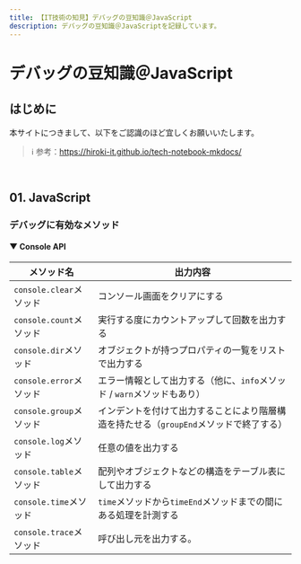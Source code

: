 ```yaml
---
title: 【IT技術の知見】デバッグの豆知識＠JavaScript
description: デバッグの豆知識＠JavaScriptを記録しています。
---
```


# デバッグの豆知識＠JavaScript

## はじめに

本サイトにつきまして、以下をご認識のほど宜しくお願いいたします。

> ℹ️ 参考：https://hiroki-it.github.io/tech-notebook-mkdocs/

<br>

## 01. JavaScript

### デバッグに有効なメソッド

#### ▼ Console API

| メソッド名                  | 出力内容                                                     |
| --------------------------- | ------------------------------------------------------------ |
| ```console.clear```メソッド | コンソール画面をクリアにする                                 |
| ```console.count```メソッド | 実行する度にカウントアップして回数を出力する                 |
| ```console.dir```メソッド   | オブジェクトが持つプロパティの一覧をリストで出力する         |
| ```console.error```メソッド | エラー情報として出力する（他に、```info```メソッド / ```warn```メソッドもあり）      |
| ```console.group```メソッド | インデントを付けて出力することにより階層構造を持たせる（```groupEnd```メソッドで終了する） |
| ```console.log```メソッド   | 任意の値を出力する                                           |
| ```console.table```メソッド | 配列やオブジェクトなどの構造をテーブル表にして出力する       |
| ```console.time```メソッド  | ```time```メソッドから```timeEnd```メソッドまでの間にある処理を計測する                |
| ```console.trace```メソッド | 呼び出し元を出力する。                                       |
